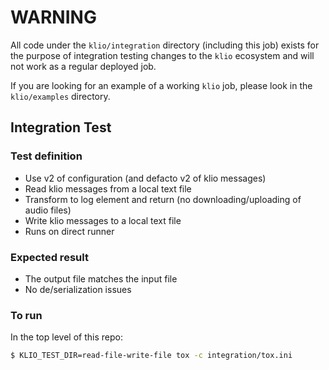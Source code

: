 # WARNING
All code under the `klio/integration` directory (including this job) exists for the purpose of integration testing changes to the `klio` ecosystem and will not work as a regular deployed job. 

If you are looking for an example of a working `klio` job, please look in the `klio/examples` directory.


## Integration Test

### Test definition

* Use v2 of configuration (and defacto v2 of klio messages)
* Read klio messages from a local text file
* Transform to log element and return (no downloading/uploading of audio files)
* Write klio messages to a local text file
* Runs on direct runner

### Expected result

* The output file matches the input file
* No de/serialization issues

### To run

In the top level of this repo:

```sh
$ KLIO_TEST_DIR=read-file-write-file tox -c integration/tox.ini
```
